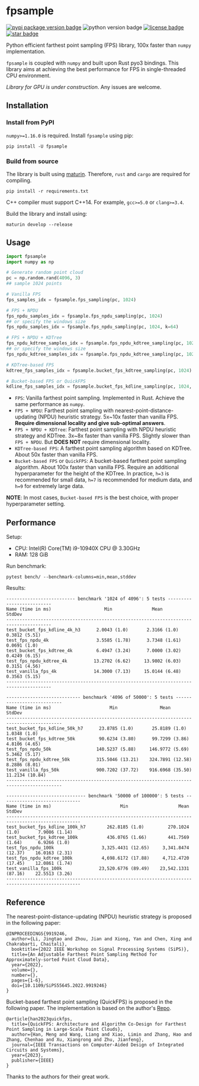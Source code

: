# fpsample
[![pypi package version badge](https://img.shields.io/pypi/v/fpsample)](https://pypi.org/project/fpsample/)
![python version badge](https://img.shields.io/badge/python-%3E%3D3.7-blue)
[![license badge](https://img.shields.io/github/license/leonardodalinky/fpsample)](https://github.com/leonardodalinky/fpsample/blob/main/LICENSE)
[![star badge](https://img.shields.io/github/stars/leonardodalinky/fpsample?style=social)](https://github.com/leonardodalinky/fpsample)

Python efficient farthest point sampling (FPS) library, 100x faster than `numpy` implementation.

`fpsample` is coupled with `numpy` and built upon Rust pyo3 bindings. This library aims at achieving the best performance for FPS in single-threaded CPU environment.

*Library for GPU is under construction*. Any issues are welcome.

## Installation

### Install from PyPI

`numpy>=1.16.0` is required. Install `fpsample` using pip:

```shell
pip install -U fpsample
```

### Build from source

The library is built using [maturin](https://github.com/PyO3/maturin). Therefore, `rust` and `cargo` are required for compiling.

```shell
pip install -r requirements.txt
```

C++ compiler must support C++14. For example, `gcc>=5.0` or `clang>=3.4`.

Build the library and install using:
```shell
maturin develop --release
```

## Usage

```python
import fpsample
import numpy as np

# Generate random point cloud
pc = np.random.rand(4096, 3)
## sample 1024 points

# Vanilla FPS
fps_samples_idx = fpsample.fps_sampling(pc, 1024)

# FPS + NPDU
fps_npdu_samples_idx = fpsample.fps_npdu_sampling(pc, 1024)
## or specify the windows size
fps_npdu_samples_idx = fpsample.fps_npdu_sampling(pc, 1024, k=64)

# FPS + NPDU + KDTree
fps_npdu_kdtree_samples_idx = fpsample.fps_npdu_kdtree_sampling(pc, 1024)
## or specify the windows size
fps_npdu_kdtree_samples_idx = fpsample.fps_npdu_kdtree_sampling(pc, 1024, k=64)

# KDTree-based FPS
kdtree_fps_samples_idx = fpsample.bucket_fps_kdtree_sampling(pc, 1024)

# Bucket-based FPS or QuickFPS
kdline_fps_samples_idx = fpsample.bucket_fps_kdline_sampling(pc, 1024, h=7)
```

* `FPS`: Vanilla farthest point sampling. Implemented in Rust. Achieve the same performance as `numpy`.
* `FPS + NPDU`: Farthest point sampling with nearest-point-distance-updating (NPDU) heuristic strategy. 5x~10x faster than vanilla FPS. **Require dimensional locality and give sub-optimal answers**.
* `FPS + NPDU + KDTree`: Farthest point sampling with NPDU heuristic strategy and KDTree. 3x~8x faster than vanilla FPS. Slightly slower than `FPS + NPDU`. But **DOES NOT** require dimensional locality.
* `KDTree-based FPS`: A farthest point sampling algorithm based on KDTree. About 50x faster than vanilla FPS.
* `Bucket-based FPS` or `QuickFPS`: A bucket-based farthest point sampling algorithm. About 100x faster than vanilla FPS. Require an additional hyperparameter for the height of the KDTree. In practice, `h=3` is recommended for small data, `h=7` is recommended for medium data, and `h=9` for extremely large data.

**NOTE**: In most cases, `Bucket-based FPS` is the best choice, with proper hyperparameter setting.

## Performance
Setup:
  - CPU: Intel(R) Core(TM) i9-10940X CPU @ 3.30GHz
  - RAM: 128 GiB

Run benchmark:
```shell
pytest bench/ --benchmark-columns=min,mean,stddev
```

Results:
```
-------------------------- benchmark '1024 of 4096': 5 tests --------------------------
Name (time in ms)                    Min               Mean            StdDev
---------------------------------------------------------------------------------------
test_bucket_fps_kdline_4k_h3      2.0043 (1.0)       2.3166 (1.0)      0.3812 (5.51)
test_fps_npdu_4k                  3.5585 (1.78)      3.7348 (1.61)     0.0691 (1.0)
test_bucket_fps_kdtree_4k         6.4947 (3.24)      7.0000 (3.02)     0.4249 (6.15)
test_fps_npdu_kdtree_4k          13.2702 (6.62)     13.9802 (6.03)     0.3151 (4.56)
test_vanilla_fps_4k              14.3000 (7.13)     15.0144 (6.48)     0.3563 (5.15)
---------------------------------------------------------------------------------------

---------------------------- benchmark '4096 of 50000': 5 tests ---------------------------
Name (time in ms)                      Min                Mean             StdDev
-------------------------------------------------------------------------------------------
test_bucket_fps_kdline_50k_h7      23.8785 (1.0)       25.8189 (1.0)       1.0348 (1.0)
test_bucket_fps_kdtree_50k         90.6234 (3.80)      99.7299 (3.86)      4.8106 (4.65)
test_fps_npdu_50k                 140.5237 (5.88)     146.9772 (5.69)      5.3462 (5.17)
test_fps_npdu_kdtree_50k          315.5046 (13.21)    324.7891 (12.58)     8.2886 (8.01)
test_vanilla_fps_50k              900.7202 (37.72)    916.6968 (35.50)    11.2134 (10.84)
-------------------------------------------------------------------------------------------

------------------------------ benchmark '50000 of 100000': 5 tests ------------------------------
Name (time in ms)                          Min                   Mean             StdDev
--------------------------------------------------------------------------------------------------
test_bucket_fps_kdline_100k_h7        262.8185 (1.0)         270.1024 (1.0)       7.9086 (1.14)
test_bucket_fps_kdtree_100k           436.0765 (1.66)        441.7569 (1.64)      6.9266 (1.0)
test_fps_npdu_100k                  3,325.4431 (12.65)     3,341.8474 (12.37)    16.0163 (2.31)
test_fps_npdu_kdtree_100k           4,698.6172 (17.88)     4,712.4720 (17.45)    12.0861 (1.74)
test_vanilla_fps_100k              23,520.6776 (89.49)    23,542.1331 (87.16)    22.5513 (3.26)
--------------------------------------------------------------------------------------------------
```

## Reference
The nearest-point-distance-updating (NPDU) heuristic strategy is proposed in the following paper:
```
@INPROCEEDINGS{9919246,
  author={Li, Jingtao and Zhou, Jian and Xiong, Yan and Chen, Xing and Chakrabarti, Chaitali},
  booktitle={2022 IEEE Workshop on Signal Processing Systems (SiPS)},
  title={An Adjustable Farthest Point Sampling Method for Approximately-sorted Point Cloud Data},
  year={2022},
  volume={},
  number={},
  pages={1-6},
  doi={10.1109/SiPS55645.2022.9919246}
}
```

Bucket-based farthest point sampling (QuickFPS) is proposed in the following paper. The implementation is based on the author's [Repo](https://github.com/hanm2019/bucket-based_farthest-point-sampling_CPU).
```
@article{han2023quickfps,
  title={QuickFPS: Architecture and Algorithm Co-Design for Farthest Point Sampling in Large-Scale Point Clouds},
  author={Han, Meng and Wang, Liang and Xiao, Limin and Zhang, Hao and Zhang, Chenhao and Xu, Xiangrong and Zhu, Jianfeng},
  journal={IEEE Transactions on Computer-Aided Design of Integrated Circuits and Systems},
  year={2023},
  publisher={IEEE}
}
```

Thanks to the authors for their great work.
